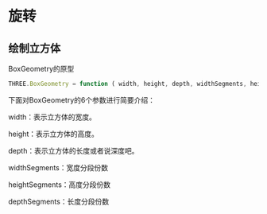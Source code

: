 # 旋转
## 绘制立方体
BoxGeometry的原型
```js
THREE.BoxGeometry = function ( width, height, depth, widthSegments, heightSegments, depthSegments )
```
下面对BoxGeometry的6个参数进行简要介绍：

width：表示立方体的宽度。

height：表示立方体的高度。

depth：表示立方体的长度或者说深度吧。

widthSegments：宽度分段份数

heightSegments：高度分段份数

depthSegments：长度分段份数